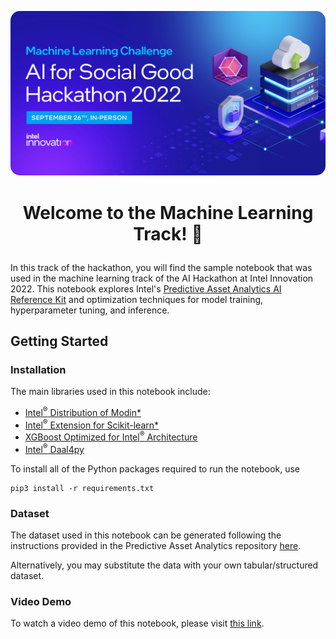 <p align="center"><img src="media/ML_AXG-22-11_Software_Dev_Hackathon.png" style="width:800px;border-radius:15px"/></p>

# <p align="center">Welcome to the Machine Learning Track! 🚀</p>

In this track of the hackathon, you will find the sample notebook that was used in the machine learning track of the AI Hackathon at Intel Innovation 2022. This notebook explores Intel's [Predictive Asset Analytics AI Reference Kit](https://github.com/oneapi-src/predictive-asset-health-analytics) and optimization techniques for model training, hyperparameter tuning, and inference. 

## Getting Started

### Installation

The main libraries used in this notebook include:
- [Intel<sup>&reg;</sup> Distribution of Modin*](https://www.intel.com/content/www/us/en/developer/tools/oneapi/distribution-of-modin.html#gs.9hqdj4)
- [Intel<sup>&reg;</sup> Extension for Scikit-learn*](https://www.intel.com/content/www/us/en/developer/tools/oneapi/scikit-learn.html#gs.8txte9)
- [XGBoost Optimized for Intel<sup>&reg;</sup> Architecture](https://www.intel.com/content/www/us/en/developer/articles/technical/xgboost-optimized-architecture-getting-started.html)
- [Intel<sup>&reg;</sup> Daal4py](https://intelpython.github.io/daal4py/)

To install all of the Python packages required to run the notebook, use

```
pip3 install -r requirements.txt
```

### Dataset
The dataset used in this notebook can be generated following the instructions provided in the Predictive Asset Analytics repository [here](https://github.com/oneapi-src/predictive-asset-health-analytics#run-the-code-for-test-dataset-generation-training-the-model-and-prediction).

Alternatively, you may substitute the data with your own tabular/structured dataset.

### Video Demo
To watch a video demo of this notebook, please visit [this link](https://www.intel.com/content/www/us/en/developer/videos/optimize-utility-maintenance-prediction-ai-kit.html).
